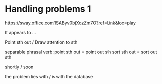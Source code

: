 # Handling problems 1

https://sway.office.com/ISAByv0bjXozZm7O?ref=Link&loc=play

It appears to ...

Point sth out / Draw attention to sth

separable phrasal verb:
point sth out = point out sth
sort sth out = sort out sth

shortly / soon

the problem lies with / is with the database